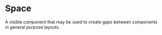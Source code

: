 # Space

A visible component that may be used to create gaps between components in general purpose layouts.

